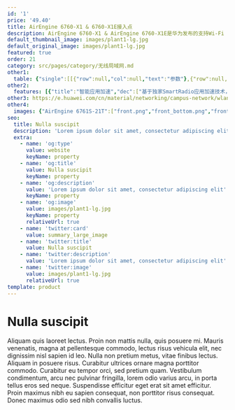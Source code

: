 ```yaml
---
id: '1'
price: '49.40'
title: AirEngine 6760-X1 & 6760-X1E接入点
description: AirEngine 6760-X1 & AirEngine 6760-X1E是华为发布的支持Wi-Fi 6（802.11ax）标准的室内AP。适用于中大型企业办公、教育、制造等场景。
default_thumbnail_image: images/plant1-lg.jpg
default_original_image: images/plant1-lg.jpg
featured: true
order: 21
category: src/pages/category/无线局域网.md
other1: 
  table: {"single":[[{"row":null,"col":null,"text":"参数"},{"row":null,"col":null,"text":"AirEngine 6760-X1 & 6760-X1E"}],[{"row":null,"col":null,"text":"尺寸（ 宽 x 深 x 高）"},{"row":null,"col":null,"text":"220mm×220mm×61mm"}],[{"row":null,"col":null,"text":"电源输入"},{"row":null,"col":null,"text":"DC：48V±10%\nPoE供电：满足802.3bt以太网供电标准"}],[{"row":null,"col":null,"text":"最大用户数"},{"row":null,"col":null,"text":"≤1024（双射频模式）\n≤1152（三射频模式）\n说明： 使用环境不同实际用户数存在差异。"}],[{"row":null,"col":null,"text":"接口"},{"row":null,"col":null,"text":"1x10GE + 1xGE电口 + 1x10GE SFP+光口"}],[{"row":null,"col":null,"text":"物联网"},{"row":null,"col":null,"text":"内置物联网插槽"}],[{"row":null,"col":null,"text":"工作温度"},{"row":null,"col":null,"text":" -10℃ ～+50℃"}],[{"row":null,"col":null,"text":"天线类型"},{"row":null,"col":null,"text":"AirEngine 6760-X1：内置智能天线\nAirEngine 6760-X1E：外置天线"}],[{"row":null,"col":null,"text":"MIMO:空间流"},{"row":null,"col":null,"text":"基础能力：\n2.4GHz: 4×4:4, 5GHz: 6×6:6\nRTU License 升级：\n2.4GHz: 4×4:4, 5GHz: 8×8:8\n2.4GHz: 4×4:4, 5GHz-0: 4×4:4, 5GHz-1: 4×4:4"}],[{"row":null,"col":null,"text":"无线协议"},{"row":null,"col":null,"text":"802.11a/b/g/n/ac/ac Wave2/ax"}],[{"row":null,"col":null,"text":"最高速率"},{"row":null,"col":null,"text":"基础能力：8.35Gbps\nRTU License 升级：10.75Gbps"}]]}
other2:
  features: [{"title":"智能应用加速","dec":["基于独家SmartRadio应用加速技术，智能感知VR/AR/游戏等时延敏感类应用，确保多用户并发场景下，业务时延低至10ms，长时间体验无眩晕、无卡顿。"]},{"title":"智能天线","dec":["内置独家双频共口面智能天线，自动抑制干扰，覆盖半径提升20%，同位置信号强度提升100%，给用户带来稳定无死角的覆盖"]},{"title":"物联网扩展","dec":["默认支持蓝牙5.0，此外通过内置双IoT插槽设计以及USB接口，可在一台AP上灵活支持多种物联网协议，如：RFID，ZigBee等，满足各类物联网终端的接入需求"]}]
other3: https://e.huawei.com/cn/material/networking/campus-network/wlan/30b80550222c44e8a311b67a0e870b9c
other4:
  images: {"AirEngine 6761S-21T":["front.png","front_bottom.png","front_left.png","front_right.png","front_top.png","rear.png","rear_top.png"]}
seo:
  title: Nulla suscipit
  description: 'Lorem ipsum dolor sit amet, consectetur adipiscing elit'
  extra:
    - name: 'og:type'
      value: website
      keyName: property
    - name: 'og:title'
      value: Nulla suscipit
      keyName: property
    - name: 'og:description'
      value: 'Lorem ipsum dolor sit amet, consectetur adipiscing elit'
      keyName: property
    - name: 'og:image'
      value: images/plant1-lg.jpg
      keyName: property
      relativeUrl: true
    - name: 'twitter:card'
      value: summary_large_image
    - name: 'twitter:title'
      value: Nulla suscipit
    - name: 'twitter:description'
      value: 'Lorem ipsum dolor sit amet, consectetur adipiscing elit'
    - name: 'twitter:image'
      value: images/plant1-lg.jpg
      relativeUrl: true
template: product
---
```


# Nulla suscipit

Aliquam quis laoreet lectus. Proin non mattis nulla, quis posuere mi. Mauris venenatis, magna at pellentesque commodo, lectus risus vehicula elit, nec dignissim nisl sapien id leo. Nulla non pretium metus, vitae finibus lectus. Aliquam in posuere risus. Curabitur ultrices ornare magna porttitor commodo. Curabitur eu tempor orci, sed pretium quam. Vestibulum condimentum, arcu nec pulvinar fringilla, lorem odio varius arcu, in porta tellus eros sed neque. Suspendisse efficitur eget erat sit amet efficitur. Proin maximus nibh eu sapien consequat, non porttitor risus consequat. Donec maximus odio sed nibh convallis luctus.